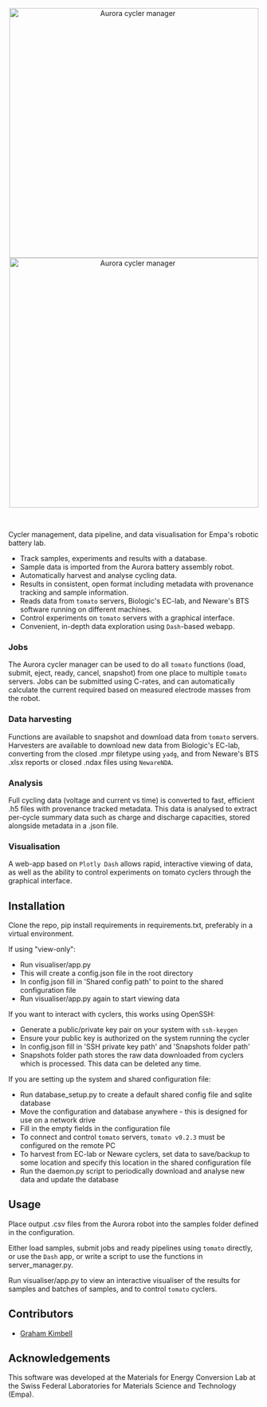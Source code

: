 <p align="center">
  <img src="https://github.com/user-attachments/assets/bd006861-ad54-4a85-937c-3f9458ec717c#gh-light-mode-only" width="500" align="center" alt="Aurora cycler manager">
  <img src="https://github.com/user-attachments/assets/a4bd3db5-5c16-4be8-9655-45e34b6d9e06#gh-dark-mode-only" width="500" align="center" alt="Aurora cycler manager">
</p>

</br>

Cycler management, data pipeline, and data visualisation for Empa's robotic battery lab.

- Track samples, experiments and results with a database.
- Sample data is imported from the Aurora battery assembly robot.
- Automatically harvest and analyse cycling data.
- Results in consistent, open format including metadata with provenance tracking and sample information.
- Reads data from `tomato` servers, Biologic's EC-lab, and Neware's BTS software running on different machines.
- Control experiments on `tomato` servers with a graphical interface.
- Convenient, in-depth data exploration using `Dash`-based webapp.

### Jobs

The Aurora cycler manager can be used to do all `tomato` functions (load, submit, eject, ready, cancel, snapshot) from one place to multiple `tomato` servers. Jobs can be submitted using C-rates, and can automatically calculate the current required based on measured electrode masses from the robot.

### Data harvesting

Functions are available to snapshot and download data from `tomato` servers. Harvesters are available to download new data from Biologic's EC-lab, converting from the closed .mpr filetype using `yadg`, and from Neware's BTS .xlsx reports or closed .ndax files using `NewareNDA`.

### Analysis

Full cycling data (voltage and current vs time) is converted to fast, efficient .h5 files with provenance tracked metadata. This data is analysed to extract per-cycle summary data such as charge and discharge capacities, stored alongside metadata in a .json file.

### Visualisation

A web-app based on `Plotly Dash` allows rapid, interactive viewing of data, as well as the ability to control experiments on tomato cyclers through the graphical interface.

## Installation

Clone the repo, pip install requirements in requirements.txt, preferably in a virtual environment.

If using "view-only":
- Run visualiser/app.py
- This will create a config.json file in the root directory
- In config.json fill in 'Shared config path' to point to the shared configuration file
- Run visualiser/app.py again to start viewing data

If you want to interact with cyclers, this works using OpenSSH:
- Generate a public/private key pair on your system with `ssh-keygen`
- Ensure your public key is authorized on the system running the cycler
- In config.json fill in 'SSH private key path' and 'Snapshots folder path'
- Snapshots folder path stores the raw data downloaded from cyclers which is processed. This data can be deleted any time.

If you are setting up the system and shared configuration file:
- Run database_setup.py to create a default shared config file and sqlite database
- Move the configuration and database anywhere - this is designed for use on a network drive
- Fill in the empty fields in the configuration file
- To connect and control `tomato` servers, `tomato v0.2.3` must be configured on the remote PC
- To harvest from EC-lab or Neware cyclers, set data to save/backup to some location and specify this location in the shared configuration file
- Run the daemon.py script to periodically download and analyse new data and update the database

## Usage

Place output .csv files from the Aurora robot into the samples folder defined in the configuration.

Either load samples, submit jobs and ready pipelines using `tomato` directly, or use the `Dash` app, or write a script to use the functions in server_manager.py.

Run visualiser/app.py to view an interactive visualiser of the results for samples and batches of samples, and to control `tomato` cyclers.

## Contributors

- [Graham Kimbell](https://github.com/g-kimbell)

## Acknowledgements

This software was developed at the Materials for Energy Conversion Lab at the Swiss Federal Laboratories for Materials Science and Technology (Empa).

